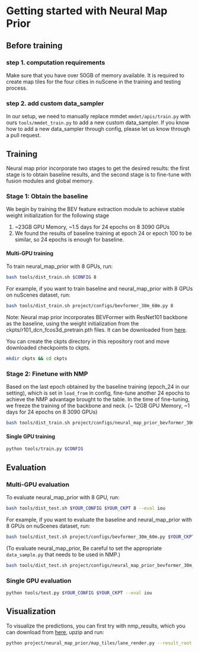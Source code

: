 # Getting started with Neural Map Prior

## Before training

### step 1. computation requirements

Make sure that you have over 50GB of memory available. It is required to create map tiles for the four cities in nuScene
in the training and testing process.

### step 2. add custom data_sampler

In our setup, we need to manually replace mmdet `mmdet/apis/train.py` with ours `tools/mmdet_train.py` to add a new
custom data_sampler.
If you know how to add a new data_sampler through config, please let us know through a pull request.

## Training

Neural map prior incorporate two stages to get the desired results: the first stage is to obtain baseline results, and
the second stage is to fine-tune with fusion modules and global memory.

### Stage 1: Obtain the baseline

We begin by training the BEV feature extraction module to achieve stable weight initialization for the following stage

1. ~23GB GPU Memory, ~1.5 days for 24 epochs on 8 3090 GPUs
2. We found the results of baseline training at epoch 24 or
   epoch 100 to be similar, so 24 epochs is enough for baseline.

#### Multi-GPU training

To train neural_map_prior with 8 GPUs, run:

```bash
bash tools/dist_train.sh $CONFIG 8
```

For example, if you want to train baseline and neural_map_prior with 8 GPUs on nuScenes dataset, run:

```bash
bash tools/dist_train.sh project/configs/bevformer_30m_60m.py 8
```

Note: Neural map prior incorporates BEVFormer with ResNet101 backbone as the baseline, using the weight initialization
from
the ckpts/r101_dcn_fcos3d_pretrain.pth files. It can be downloaded
from [here](https://drive.google.com/file/d/1bkiDxA97XvhnRQnGB44ol3xwhVjGcffu/view?usp=sharing).

You can create the ckpts directory in this repository root and move downloaded checkpoints to ckpts.

```bash
mkdir ckpts && cd ckpts
```

### Stage 2: Finetune with NMP

Based on the last epoch obtained by the baseline training (epoch_24 in our setting), which is set in `load_from` in
config, fine-tune another 24 epochs to achieve the NMP advantage brought to the table. In the time of fine-tuning, we
freeze the training of the backbone and neck.
(~ 12GB GPU Memory, ~1 days for 24 epochs on 8 3090 GPUs)

```bash
bash tools/dist_train.sh project/configs/neural_map_prior_bevformer_30m_60m.py 8
```

#### Single GPU training

```bash
python tools/train.py $CONFIG
```

## Evaluation

### Multi-GPU evaluation

To evaluate neural_map_prior with 8 GPU, run:

```bash
bash tools/dist_test.sh $YOUR_CONFIG $YOUR_CKPT 8 --eval iou
```

For example, if you want to evaluate the baseline and neural_map_prior with 8 GPUs on nuScenes dataset, run:

```bash
bash tools/dist_test.sh project/configs/bevformer_30m_60m.py $YOUR_CKPT 8 --eval iou
```

(To evaluate neural_map_prior, Be careful to set the appropriate `data_sample.py` that needs to be used in NMP.)

```bash
bash tools/dist_test.sh project/configs/neural_map_prior_bevformer_30m_60m.py $YOUR_CKPT 8 --eval iou
```

### Single GPU evaluation

```bash
python tools/test.py $YOUR_CONFIG $YOUR_CKPT --eval iou
```

## Visualization

To visualize the predictions, you can first try with nmp_results, which you can download
from [here](https://drive.google.com/file/d/1vcajqEPfIJ_Vb4jrG4umoKY_qp3ZrsCE/view?usp=sharing), upzip and run:

```bash
python project/neural_map_prior/map_tiles/lane_render.py --result_root 'nmp_results'
```
